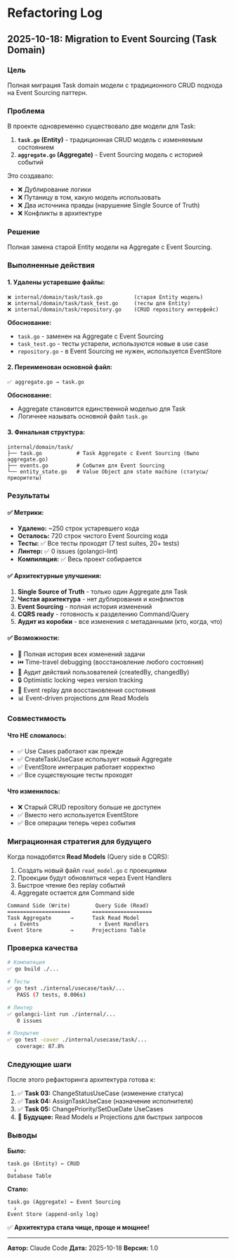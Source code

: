 # Refactoring Log

## 2025-10-18: Migration to Event Sourcing (Task Domain)

### Цель
Полная миграция Task domain модели с традиционного CRUD подхода на Event Sourcing паттерн.

### Проблема
В проекте одновременно существовало две модели для Task:
1. **`task.go` (Entity)** - традиционная CRUD модель с изменяемым состоянием
2. **`aggregate.go` (Aggregate)** - Event Sourcing модель с историей событий

Это создавало:
- ❌ Дублирование логики
- ❌ Путаницу в том, какую модель использовать
- ❌ Два источника правды (нарушение Single Source of Truth)
- ❌ Конфликты в архитектуре

### Решение
Полная замена старой Entity модели на Aggregate с Event Sourcing.

### Выполненные действия

#### 1. Удалены устаревшие файлы:
```
❌ internal/domain/task/task.go          (старая Entity модель)
❌ internal/domain/task/task_test.go     (тесты для Entity)
❌ internal/domain/task/repository.go    (CRUD repository интерфейс)
```

**Обоснование:**
- `task.go` - заменен на Aggregate с Event Sourcing
- `task_test.go` - тесты устарели, используются новые в use case
- `repository.go` - в Event Sourcing не нужен, используется EventStore

#### 2. Переименован основной файл:
```
✅ aggregate.go → task.go
```

**Обоснование:**
- Aggregate становится единственной моделью для Task
- Логичнее называть основной файл `task.go`

#### 3. Финальная структура:
```
internal/domain/task/
├── task.go           # Task Aggregate с Event Sourcing (было aggregate.go)
├── events.go         # События для Event Sourcing
└── entity_state.go   # Value Object для state machine (статусы/приоритеты)
```

### Результаты

#### ✅ Метрики:
- **Удалено:** ~250 строк устаревшего кода
- **Осталось:** 720 строк чистого Event Sourcing кода
- **Тесты:** ✅ Все тесты проходят (7 test suites, 20+ tests)
- **Линтер:** ✅ 0 issues (golangci-lint)
- **Компиляция:** ✅ Весь проект собирается

#### ✅ Архитектурные улучшения:
1. **Single Source of Truth** - только один Aggregate для Task
2. **Чистая архитектура** - нет дублирования и конфликтов
3. **Event Sourcing** - полная история изменений
4. **CQRS ready** - готовность к разделению Command/Query
5. **Аудит из коробки** - все изменения с метаданными (кто, когда, что)

#### ✅ Возможности:
- 📝 Полная история всех изменений задачи
- ⏮️ Time-travel debugging (восстановление любого состояния)
- 👤 Аудит действий пользователей (createdBy, changedBy)
- 🔒 Optimistic locking через version tracking
- 🔄 Event replay для восстановления состояния
- 📊 Event-driven projections для Read Models

### Совместимость

#### Что НЕ сломалось:
- ✅ Use Cases работают как прежде
- ✅ CreateTaskUseCase использует новый Aggregate
- ✅ EventStore интеграция работает корректно
- ✅ Все существующие тесты проходят

#### Что изменилось:
- ❌ Старый CRUD repository больше не доступен
- ✅ Вместо него используется EventStore
- ✅ Все операции теперь через события

### Миграционная стратегия для будущего

Когда понадобятся **Read Models** (Query side в CQRS):

1. Создать новый файл `read_model.go` с проекциями
2. Проекции будут обновляться через Event Handlers
3. Быстрое чтение без replay событий
4. Aggregate остается для Command side

```
Command Side (Write)        Query Side (Read)
====================       ===================
Task Aggregate      →      Task Read Model
  ↓ Events                   ↑ Event Handlers
Event Store         →      Projections Table
```

### Проверка качества

```bash
# Компиляция
✅ go build ./...

# Тесты
✅ go test ./internal/usecase/task/...
   PASS (7 tests, 0.006s)

# Линтер
✅ golangci-lint run ./internal/...
   0 issues

# Покрытие
✅ go test -cover ./internal/usecase/task/...
   coverage: 87.8%
```

### Следующие шаги

После этого рефакторинга архитектура готова к:
1. ✅ **Task 03:** ChangeStatusUseCase (изменение статуса)
2. ✅ **Task 04:** AssignTaskUseCase (назначение исполнителя)
3. ✅ **Task 05:** ChangePriority/SetDueDate UseCases
4. 📝 **Будущее:** Read Models и Projections для быстрых запросов

### Выводы

**Было:**
```
task.go (Entity) ← CRUD
  ↓
Database Table
```

**Стало:**
```
task.go (Aggregate) ← Event Sourcing
  ↓
Event Store (append-only log)
```

✅ **Архитектура стала чище, проще и мощнее!**

---

**Автор:** Claude Code
**Дата:** 2025-10-18
**Версия:** 1.0

